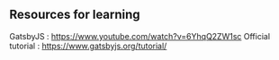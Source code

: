 ## Resources for learning

GatsbyJS : https://www.youtube.com/watch?v=6YhqQ2ZW1sc
Official tutorial : https://www.gatsbyjs.org/tutorial/